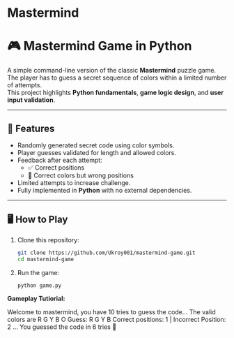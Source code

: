 # Mastermind
# 🎮 Mastermind Game in Python

A simple command-line version of the classic **Mastermind** puzzle game.  
The player has to guess a secret sequence of colors within a limited number of attempts.  
This project highlights **Python fundamentals**, **game logic design**, and **user input validation**.

---

## 🚀 Features
- Randomly generated secret code using color symbols.
- Player guesses validated for length and allowed colors.
- Feedback after each attempt:
  - ✅ Correct positions
  - 🔄 Correct colors but wrong positions
- Limited attempts to increase challenge.
- Fully implemented in **Python** with no external dependencies.

---

## 🖥️ How to Play
1. Clone this repository:
   ```bash
   git clone https://github.com/Ukroy001/mastermind-game.git
   cd mastermind-game
2. Run the game:
   ```bash
   python game.py
**Gameplay Tutiorial:**

Welcome to mastermind, you have 10 tries to guess the code...
The valid colors are R G Y B O
Guess: R G Y B
Correct positions: 1 | Incorrect Position: 2
...
You guessed the code in 6 tries 🎉


